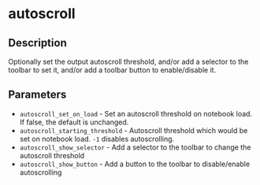autoscroll
==========


Description
-----------

Optionally set the output autoscroll threshold, and/or add a selector to the
toolbar to set it, and/or add a toolbar button to enable/disable it.


Parameters
----------

* `autoscroll_set_on_load` -
  Set an autoscroll threshold on notebook load. If false, the default is unchanged.
* `autoscroll_starting_threshold` -
  Autoscroll threshold which would be set on notebook load. `-1` disables autoscrolling.
* `autoscroll_show_selector` -
  Add a selector to the toolbar to change the autoscroll threshold
* `autoscroll_show_button` -
  Add a button to the toolbar to disable/enable autoscrolling

